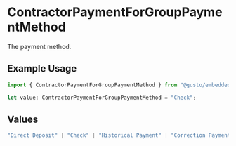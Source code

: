# ContractorPaymentForGroupPaymentMethod

The payment method.

## Example Usage

```typescript
import { ContractorPaymentForGroupPaymentMethod } from "@gusto/embedded-api/models/components/contractorpaymentforgroup.js";

let value: ContractorPaymentForGroupPaymentMethod = "Check";
```

## Values

```typescript
"Direct Deposit" | "Check" | "Historical Payment" | "Correction Payment"
```